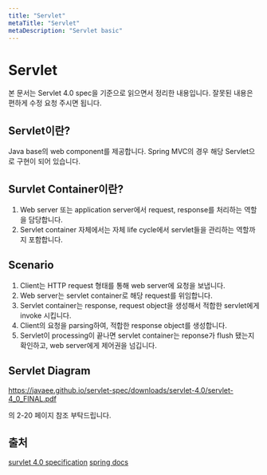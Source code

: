 ```yaml
---
title: "Servlet"
metaTitle: "Servlet"
metaDescription: "Servlet basic"
---
```


# Servlet

본 문서는 Servlet 4.0 spec을 기준으로 읽으면서 정리한 내용입니다.
잘못된 내용은 편하게 수정 요청 주시면 됩니다.

## Servlet이란?

Java base의 web component를 제공합니다.
Spring MVC의 경우 해당 Servlet으로 구현이 되어 있습니다.

## Survlet Container이란?

1. Web server 또는 application server에서 request, response를 처리하는 역할을 담당합니다.
2. Servlet container 자체에서는 자체 life cycle에서 servlet들을 관리하는 역할까지 포함합니다.

## Scenario

1. Client는 HTTP request 형태를 통해 web server에 요청을 보냅니다.
2. Web server는 servlet container로 해당 request를 위임합니다.
3. Servlet container는 response, request object을 생성해서 적합한 servlet에게 invoke 시킵니다.
4. Client의 요청을 parsing하여, 적합한 response object를 생성합니다.
5. Servlet이 processing이 끝나면 servlet container는 reponse가 flush 됐는지 확인하고, web server에게 제어권을 넘깁니다.

## Servlet Diagram

https://javaee.github.io/servlet-spec/downloads/servlet-4.0/servlet-4_0_FINAL.pdf

의 2-20 페이지 참조 부탁드립니다.

## 출처

[survlet 4.0 specification](https://javaee.github.io/servlet-spec/downloads/servlet-4.0/servlet-4_0_FINAL.pdf)
[spring docs](https://docs.spring.io/spring/docs/5.2.x/spring-framework-reference/html/mvc.html)